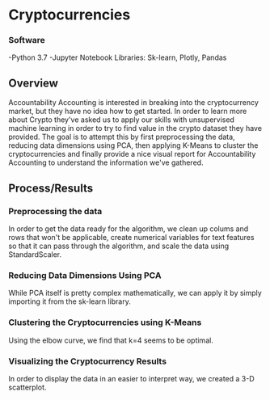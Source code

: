 # Cryptocurrencies

### Software

-Python 3.7
-Jupyter Notebook 
   Libraries: Sk-learn, Plotly, Pandas

## Overview

Accountability Accounting is interested in breaking into the cryptocurrency market, but they have no idea how to get started. In order to learn more about Crypto they've asked us to apply our skills with unsupervised machine learning in order to try to find value in the crypto dataset they have provided. The goal is to attempt this by first preprocessing the data, reducing data dimensions using PCA, then applying K-Means to cluster the cryptocurrencies and finally provide a nice visual report for Accountability Accounting to understand the information we've gathered.


## Process/Results


### Preprocessing the data
In order to get the data ready for the algorithm, we clean up colums and rows that won't be applicable, create numerical variables for text features so that it can pass through the algorithm, and scale the data using StandardScaler.


### Reducing Data Dimensions Using PCA
While PCA itself is pretty complex mathematically, we can apply it by simply importing it from the sk-learn library.

### Clustering the Cryptocurrencies using K-Means
Using the elbow curve, we find that k=4 seems to be optimal.

### Visualizing the Cryptocurrency Results

In order to display the data in an easier to interpret way, we created a 3-D scatterplot.
